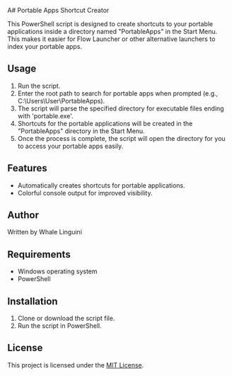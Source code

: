 A# Portable Apps Shortcut Creator

This PowerShell script is designed to create shortcuts to your portable applications inside a directory named "PortableApps" in the Start Menu. This makes it easier for Flow Launcher or other alternative launchers to index your portable apps.

## Usage

1. Run the script.
2. Enter the root path to search for portable apps when prompted (e.g., C:\Users\User\PortableApps).
3. The script will parse the specified directory for executable files ending with 'portable.exe'.
4. Shortcuts for the portable applications will be created in the "PortableApps" directory in the Start Menu.
5. Once the process is complete, the script will open the directory for you to access your portable apps easily.

## Features

- Automatically creates shortcuts for portable applications.
- Colorful console output for improved visibility.

## Author

Written by Whale Linguini

## Requirements

- Windows operating system
- PowerShell

## Installation

1. Clone or download the script file.
2. Run the script in PowerShell.

## License

This project is licensed under the [MIT License](LICENSE).

